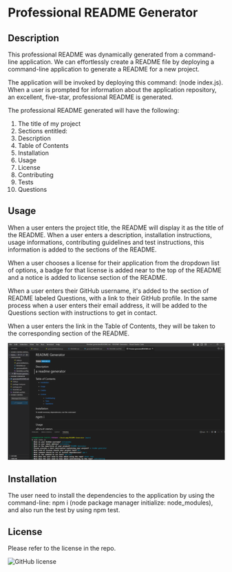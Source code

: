 # Professional README Generator

## Description

This professional README was dynamically generated from a command-line application. We can effortlessly create a README file by deploying a command-line application to generate a README for a new project.

The application will be invoked by deploying this command: (node index.js). When a user is prompted for information about the application repository, an excellent, five-star, professional README is generated.

The professional README generated will have the following: 

1. The title of my project
2. Sections entitled:
1. Description
2.   Table of Contents
3.   Installation
4. Usage
5. License
6. Contributing
7. Tests
8. Questions


## Usage

When a user enters the project title, the README will display it as the title of the README. When a user enters a description, installation instructions, usage informations, contributing guidelines and test instructions, this information is added to the sections of the README.

When a user chooses a license for their application from the dropdown list of options, a badge for that license is added near to the top of the README and a notice is added to license section of the README.

When a user enters their GitHub username, it's added to the section of README labeled Questions, with a link to their GitHub profile. In the same process when a user enters their email address, it will be added to the Questions section with instructions to get in contact.

When a user enters the link in the Table of Contents, they will be taken to the corresponding section of the README.

![Screenshot](README.md.PNG)


## Installation

The user need to install the dependencies to the application by using the command-line: npm i (node package manager initialize: node_modules), and also run the test by using npm test.

## License

Please refer to the license in the repo.

![GitHub license](https://img.shields.io/badge/license-APACHE2.0-blue.svg)
